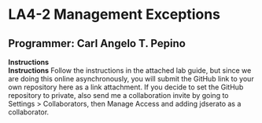 # LA4-2 Management Exceptions
## Programmer: Carl Angelo T. Pepino<br>
<b>Instructions</b><br>
**Instructions**
Follow the instructions in the attached lab guide, but since we are doing this online asynchronously, you will submit the GitHub link to your own repository here as a link attachment. If you decide to set the GitHub repository to private, also send me a collaboration invite by going to Settings > Collaborators, then Manage Access and adding jdserato as a collaborator.
